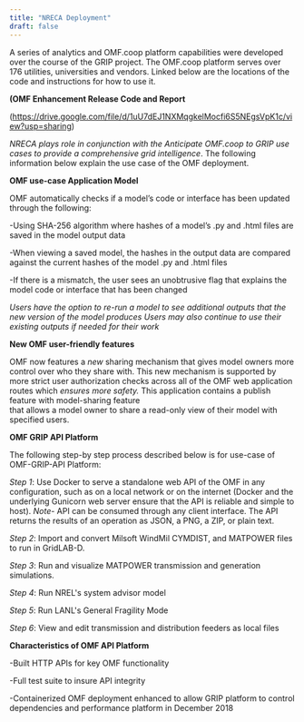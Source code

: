 ```yaml
---
title: "NRECA Deployment"
draft: false
---
```


A series of analytics and OMF.coop platform capabilities were developed over the course of the GRIP project. The OMF.coop platform serves over 176 utilities, universities and vendors. Linked below are the locations of the code and instructions for how to use it.

**(OMF Enhancement Release Code and Report**

(https://drive.google.com/file/d/1uU7dEJ1NXMqgkelMocfi6S5NEgsVpK1c/view?usp=sharing)

*NRECA plays role in conjunction with the Anticipate OMF.coop to GRIP use cases to provide a comprehensive grid intelligence*. The following information below explain the use case of the OMF deployment.

**OMF use-case Application Model**

OMF automatically checks if a model’s code or interface has been updated through the following:

-Using SHA-256 algorithm where hashes of a model’s .py  and .html files are saved in the model output data

-When viewing a saved model, the hashes in the output data are compared against the current hashes of the model .py and .html files

-If there is a mismatch, the user sees an unobtrusive flag that explains the model code or interface that has been changed

*Users have the option to re-run a model to see additional outputs that the new version of the model produces*
*Users may also continue to use their existing outputs if needed for their work*

**New OMF user-friendly features**

OMF now features a *new* sharing mechanism that gives model owners more control over who they share with. This new mechanism is supported by more strict user authorization checks across all of the OMF web application routes which *ensures more safety.* This application contains a publish feature with model-sharing feature  
that allows a model owner to share a read-only view of their model with specified users.

**OMF GRIP API Platform**

The following  step-by step process described below is for use-case of OMF-GRIP-API Platform:

  *Step 1*: Use Docker to serve a standalone web API of the OMF in any configuration, such as on a local network or on the internet (Docker and the underlying Gunicorn web server ensure that the API is reliable and simple to host). *Note*-  API can be consumed through any client interface. The API returns the results of an operation as JSON, a PNG, a ZIP, or plain text.

  *Step 2*:  Import and convert Milsoft WindMil CYMDIST, and MATPOWER files to run in GridLAB-D.

  *Step 3*: Run and visualize MATPOWER transmission and generation simulations.

  *Step 4*: Run NREL's system advisor model

  *Step 5*: Run LANL's General Fragility Mode

  *Step 6*: View and edit transmission and distribution feeders as local files

  **Characteristics of OMF API Platform**

-Built HTTP APIs for key OMF functionality

-Full test suite to insure API integrity

-Containerized OMF deployment enhanced to allow GRIP platform to control dependencies and performance platform in December 2018

